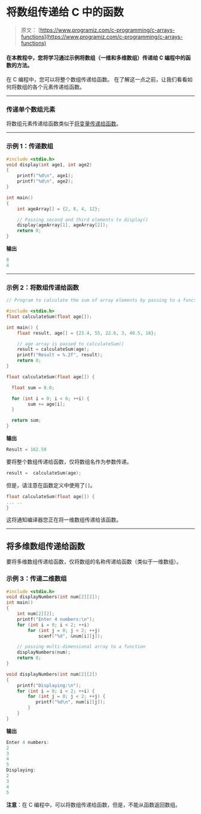# 将数组传递给 C 中的函数

> 原文： [https://www.programiz.com/c-programming/c-arrays-functions](https://www.programiz.com/c-programming/c-arrays-functions)

#### 在本教程中，您将学习通过示例将数组（一维和多维数组）传递给 C 编程中的函数的方法。

在 C 编程中，您可以将整个数组传递给函数。 在了解这一点之前，让我们看看如何将数组的各个元素传递给函数。

* * *

### 传递单个数组元素

将数组元素传递给函数类似于[将变量传递给函数](/c-programming/c-user-defined-functions "C Functions")。

* * *

### 示例 1：传递数组

```c
#include <stdio.h>
void display(int age1, int age2)
{
    printf("%d\n", age1);
    printf("%d\n", age2);
}

int main()
{
    int ageArray[] = {2, 8, 4, 12};

    // Passing second and third elements to display()
    display(ageArray[1], ageArray[2]); 
    return 0;
} 
```

**输出**

```c
8
4

```

* * *

### 示例 2：将数组传递给函数

```c
// Program to calculate the sum of array elements by passing to a function 

#include <stdio.h>
float calculateSum(float age[]);

int main() {
    float result, age[] = {23.4, 55, 22.6, 3, 40.5, 18};

    // age array is passed to calculateSum()
    result = calculateSum(age); 
    printf("Result = %.2f", result);
    return 0;
}

float calculateSum(float age[]) {

  float sum = 0.0;

  for (int i = 0; i < 6; ++i) {
		sum += age[i];
  }

  return sum;
}
```

**输出**

```c
Result = 162.50
```

要将整个数组传递给函数，仅将数组名作为参数传递。

```c
result =  calculateSum(age);
```

但是，请注意在函数定义中使用了`[]`。

```c
float calculateSum(float age[]) {
... ..
}
```

这将通知编译器您正在将一维数组传递给该函数。

* * *

## 将多维数组传递给函数

要将多维数组传递给函数，仅将数组的名称传递给函数（类似于一维数组）。

### 示例 3：传递二维数组

```c
#include <stdio.h>
void displayNumbers(int num[2][2]);
int main()
{
    int num[2][2];
    printf("Enter 4 numbers:\n");
    for (int i = 0; i < 2; ++i)
        for (int j = 0; j < 2; ++j)
            scanf("%d", &num[i][j]);

    // passing multi-dimensional array to a function
    displayNumbers(num);
    return 0;
}

void displayNumbers(int num[2][2])
{
    printf("Displaying:\n");
    for (int i = 0; i < 2; ++i) {
        for (int j = 0; j < 2; ++j) {
           printf("%d\n", num[i][j]);
        }
    }
}
```

**输出**

```c
Enter 4 numbers:
2
3
4
5
Displaying:
2
3
4
5

```

**注意**：在 C 编程中，可以将数组传递给函数，但是，不能从函数返回数组。